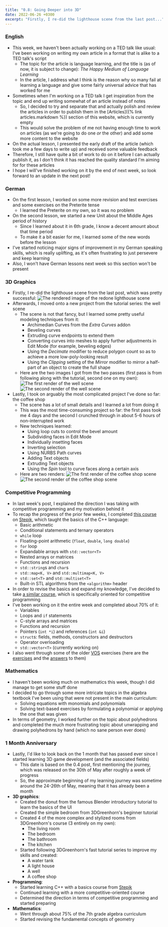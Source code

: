 ```yaml
---
title: "0.8: Going Deeper into 3D"
date: 2022-06-26 +0300
excerpt: "Firstly, I re-did the lighthouse scene from the last post..."
---
```


### English

- This week, we haven't been actually working on a TED talk like usual: I've been working on writing my
 own article in a format that is alike to a TED talk's script
    - The topic for the article is language learning, and the title is (as of now, it is subject to 
    change): _The Happy Medium of Language Learning_
    - In the article, I address what I think is the reason why so many fail at learning a language and
     give some fairly universal advice that has worked for me
- Sometimes when I'm working on a TED talk I get inspiration from the topic and end up writing somewhat
 of an article instead of notes
    - So, I decided to try and separate that and actually polish and review the articles in order to
     publish them in the [Articles]({% link articles.markdown %}) section of this website, which is
     currently empty
    - This would solve the problem of me not having enough time to work on articles (as we're going to
     do one _or_ the other) and add some more content to the website
- On the actual lesson, I presented the early draft of the article (which took me a few days to write
 up) and received some valuable feedback
- Therefore, I still have quite a bit of work to do on it before I can actually publish it, as I don't
 think it has reached the quality standard I'm aiming for for these articles
- I hope I will've finished working on it by the end of next week, so look forward to an update in the
 next post!

### German

- On the first lesson, I worked on some more revision and test exercises and some exercises on the
 Preterite tense
    - I learned the Preterite on my own, so it was no problem
- On the second lesson, we started a new Unit about the Middle Ages period of history
    - Since I learned about it in 6th grade, I know a decent amount about that time period
    - To make it a bit easier for me, I learned some of the new words before the lesson
- I've started noticing major signs of improvement in my German speaking skills, which is really
 uplifting, as it's often frustrating to just persevere and keep learning
- Also, I won't have German lessons next week so this section won't be present

### 3D Graphics

- Firstly, I re-did the lighthouse scene from the last post, which was pretty successful:
![The rendered image of the redone lighthouse scene](/cdn/20220626/RedoneLighthouseRender.png)
- Afterwards, I moved onto a new project from the tutorial series: the well scene
    - The scene is not that fancy, but I learned some pretty useful modeling techniques from it:
        - Archimedian Curves from the _Extra Curves_ addon
        - Beveling curves
        - Extruding curve endpoints to extend them
        - Converting curves into meshes to apply further adjustments in Edit Mode (for example, beveling
         edges)
        - Using the _Decimate_ modifier to reduce polygon count so as to achieve a more low-poly-looking
         result
        - Using the _Clipping_ setting of the _Mirror_ modifier to mirror a half-part of an object to
         create the full shape
    - Here are the two images I got from the two passes (first pass is from following along with the
     tutorial, second one on my own):
![The first render of the well scene](/cdn/20220626/WellRender.png)
![The second render of the well scene](/cdn/20220626/RedoneWellRender.png)
- Lastly, I took on arguably the most complicated project I've done so far: the coffee shop
    - The scene has a lot of small details and I learned a lot from doing it
    - This was the most time-consuming project so far: the first pass took me 4 days and the second
     I crunched through in about 5-6 hours of non-interrupted work
    - New techniques learned:
        - Using loop cuts to control the bevel amount
        - Subdividing faces in Edit Mode
        - Individually insetting faces
        - Inverting selection
        - Using NURBS Path curves
        - Adding Text objects
        - Extruding Text objects
        - Using the _Spin_ tool to curve faces along a certain axis
    - Here are two renders:
![The first render of the coffee shop scene](/cdn/20220626/CoffeeShopRender.png)
![The second render of the coffee shop scene](/cdn/20220626/RedoneCoffeeShopRender.png)

### Competitive Programming

- In last week's post, I explained the direction I was taking with competitive programming and my
 motivation behind it
- To recap the progress of the prior few weeks, I completed
 [this course](https://stepik.org/course/363/info) on [Stepik](https://stepik.org), which taught
 the basics of the C++ language:
    - Basic arithmetic
    - Conditional statements and ternary operators
    - `while` loop
    - Floating-point arithmetic (`float`, `double`, `long double`)
    - `for` loop
    - Expandable arrays with `std::vector<T>`
    - Nested arrays or matrices
    - Functions and recursion
    - `std::string`s and `char`s
    - `std::map<K, V>` and `std::multimap<K, V>`
    - `std::set<T>` and `std::multiset<T>`
    - Built-in STL algorithms from the `<algorithm>` header
- In order to revise the basics and expand my knowledge, I've decided to take
 [a similar course](https://stepik.org/course/80538/info), which is specifically oriented for
 competitive programming
- I've been working on it the entire week and completed about 70% of it:
    - Variables
    - Loops and `if` statements
    - C-style arrays and matrices
    - Functions and recursion
    - Pointers (`int *i`) and references (`int &i`)
    - `struct`s: fields, methods, constructors and destructors
    - Operator overloading
    - `std::vector<T>` (currently working on)
- I also went through some of the older [VOS](https://vos.olimpiada.ru) exercises
 (here are the [exercises](https://vos.olimpiada.ru/upload/files/Arhive_tasks/2021-22/school/iikt/tasks-iikt-7-8-sch-msk-21-22.pdf) and the [answers](https://vos.olimpiada.ru/upload/files/Arhive_tasks/2021-22/school/iikt/sol-iikt-7-8-sch-msk-21-22.pdf) to them)

### Mathematics

- I haven't been working much on mathematics this week, though I did manage to get some stuff done
- I decided to go through some more intricate topics in the algebra textbook I've been using that
 were not present in the main curriculum:
    - Solving equations with monomials and polynomials
    - Solving text-based exercises by formulating a polynomial or applying the one that was given
- In terms of geometry, I worked further on the topic about polyhedrons and completed the much more
 frustrating topic about unwrapping and drawing polyhedrons by hand (which no sane person ever does)

### 1 Month Anniversary

- Lastly, I'd like to look back on the 1 month that has passed ever since I started learning 3D
 game development (and the associated fields)
    - This date is based on the 0.4 post, first mentioning the journey, which was released on
    the 30th of May after roughly a week of progress
    - So, the approximate beginning of my learning journey was sometime around the 24-26th of May,
    meaning that it has already been a month
- **3D graphics**:
    - Created the donut from the famous Blender introductory tutorial to learn the basics of the UI
    - Created the simple bedroom from 3DGreenhorn's beginner tutorial
    - Created 4 of the more complex and stylized rooms from 3DGreenhorn's course (3 entirely on my own):
        - The living room
        - The bedroom
        - The bathroom
        - The kitchen
    - Started following 3DGreenhorn's fast tutorial series to improve my skills and created:
        - A water tank
        - A light house
        - A well
        - A coffee shop
- **Programming**:
    - Started learning C++ with a basics course from [Stepik](https://stepik.org)
    - Continued learning with a more competitive-oriented course
    - Determined the direction in terms of competitive programming and started preparing
- **Mathematics**:
    - Went through about 75% of the 7th grade algebra curriculum
    - Started revising the fundamental concepts of geometry
